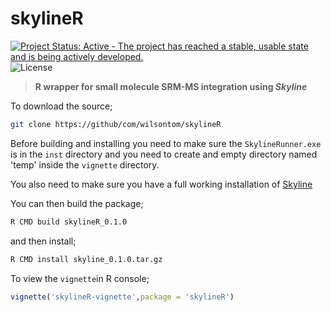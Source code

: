 # skylineR 
[![Project Status: Active - The project has reached a stable, usable state and is being actively developed.](http://www.repostatus.org/badges/latest/active.svg)](http://www.repostatus.org/#active) ![License](https://img.shields.io/badge/license-GNU%20GPL%20v3.0-blue.svg "GNU GPL v3.0")
> __R wrapper for small molecule SRM-MS integration using _Skyline___

To download the source;
```sh
git clone https://github/com/wilsontom/skylineR
```
Before building and installing you need to make sure the `SkylineRunner.exe` is in the `inst` directory and you need to create and empty directory named 'temp' inside the `vignette` directory. 

You also need to make sure you have a full working installation of [Skyline](https://skyline.ms/wiki/home/software/Skyline/page.view?name=default)

You can then build the package;

```sh
R CMD build skylineR_0.1.0
```
and then install;

```sh
R CMD install skyline_0.1.0.tar.gz
```

To view the `vignette`in R console;

```R
vignette('skylineR-vignette',package = 'skylineR')
```
